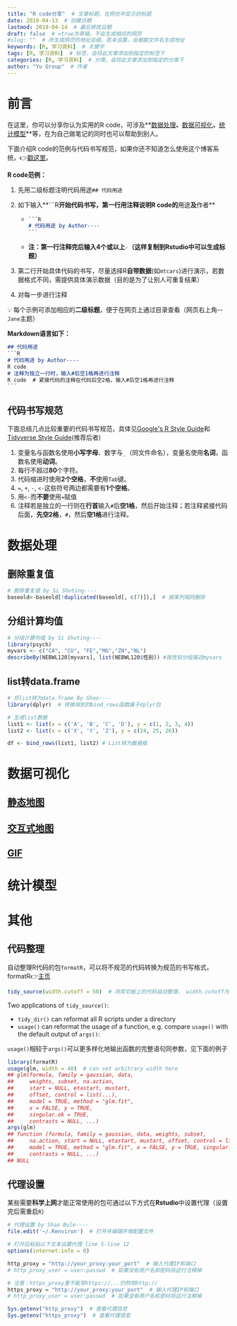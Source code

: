 ```yaml
---
title: "R code分享"  # 文章标题，在网也中显示的标题
date: 2019-04-13  # 创建日期
lastmod: 2019-04-14  # 最后修改日期
draft: false  # =true为草稿，不会生成相应的网页
#slug: ""  # 所生成网页的地址后缀，若未设置，会根据文件名生成地址
keywords: [R, 学习资料]  # 关键字
tags: [R, 学习资料]  # 标签，会将此文章添加到指定的标签下
categories: [R, 学习资料]  # 分类，会将此文章添加到指定的分类下
author: "Yu Group"  # 作者
---
```


# 前言

在这里，你可以分享你认为实用的R code，可涉及**[数据处理](#数据处理)**、**[数据可视化](#数据可视化)**、**[统计模型](#统计模型)**等，在为自己做笔记的同时也可以帮助到别人。

下面介绍R code的范例与代码书写规范，如果你还不知道怎么使用这个博客系统，:point_right:[戳这里](/post/all/about-the-site)。

**R code范例：**

1. 先用二级标题注明代码用途`## 代码用途`

2. 如下输入**```R**开始代码书写，第一行用注释说明R code的**用途**及**作者**

   - ```markdown
     ​```R
     # 代码用途 by Author---- 
     ​```
     ```

   - **注：第一行注释完后输入4个或以上**`-`**（这样复制到Rstudio中可以生成标题）**

3. 第二行开始具体代码的书写，尽量选择R**自带数据**(如`mtcars`)进行演示，若数据格式不同，需提供具体演示数据（目的是为了让别人可重复结果）

4. 对每一步进行注释  

   

:bulb: 每个示例可添加相应的**二级标题**，便于在网页上通过目录查看（网页右上角--`Jane`主题）

**Markdown语言如下：**

```markdown
## 代码用途
​```R
# 代码用途 by Author----
R code
# 注释为独立一行时，输入#后空1格再进行注释
R code  # 紧接代码的注释在代码后空2格，输入#后空1格再进行注释
​```
```

## 代码书写规范

下面总结几点比较重要的代码书写规范，具体见[Google's R Style Guide](https://google.github.io/styleguide/Rguide.xml)和 [Tidyverse Style Guide](https://style.tidyverse.org/)(推荐后者)

1. 变量名与函数名使用**小写字母**、数字与`_`（同文件命名），变量名使用**名词**，函数名使用**动词**。
2. 每行不超过**80**个字符。
3. 代码缩进时使用**2个空格**，**不**使用`Tab`键。
4. `=`, `+`, `-`, `<-`这些符号两边都需要有**1个空格**。
5. 用`<-`而**不要**使用`=`赋值
7. 注释若是独立的一行则在**行首**输入`#`后**空1格**，然后开始注释；若注释紧接代码后面，**先空2格**，`#`，然后**空1格**进行注释。

# 数据处理

## 删除重复值

```R
# 删除重复值 by Si Shuting----
baseold<-baseold[!duplicated(baseold[, c(7)]),]  # 按某列相同删除
```
## 分组计算均值 

```R
# 分组计算均值 by Si Shuting---- 
library(psych)  
myvars <- c("CA", "CU", "FE","MG","ZN","NL")
describeBy(NEBWL120[myvars], list(NEBWL120$性别)) #按性别分组描述myvars
```

## list转data.frame

```R
# 将list转为data.frame By Shao----
library(dplyr)  # 转换用到的bind_rows函数属于dplyr包

# 生成list数据
list1 <- list(x = c('A', 'B', 'C', 'D'), y = c(1, 2, 3, 4))
list2 <- list(x = c('X', 'Y', 'Z'), y = c(24, 25, 26))

df <- bind_rows(list1, list2) # List转为数据框
```



# 数据可视化

## [静态地图](/post/si-shuting/用r绘制地图/)

## [交互式地图](/post/shao-bule/用r绘制交互式地图/)

## [GIF](/post/shao-bule/用gganimate制作动图/)

# 统计模型

# 其他

## 代码整理

自动整理R代码的包`formatR`，可以将不规范的代码转换为规范的书写格式，formatR:point_right:[主页](https://yihui.name/formatR)

```R
tidy_source(width.cutoff = 50)  # 将剪切板上的代码自动整理， width.cutoff为每行字符数
```

Two applications of `tidy_source()`:

- `tidy_dir()` can reformat all R scripts under a directory
- `usage()` can reformat the usage of a function, e.g. compare `usage()` with the default output of `args()`:

`usage()`相较于`args()`可以更多样化地输出函数的完整语句同参数，见下面的例子

```R
library(formatR)
usage(glm, width = 40)  # can set arbitrary width here
## glm(formula, family = gaussian, data,
##     weights, subset, na.action,
##     start = NULL, etastart, mustart,
##     offset, control = list(...),
##     model = TRUE, method = "glm.fit",
##     x = FALSE, y = TRUE,
##     singular.ok = TRUE,
##     contrasts = NULL, ...)
args(glm)
## function (formula, family = gaussian, data, weights, subset, 
##     na.action, start = NULL, etastart, mustart, offset, control = list(...), 
##     model = TRUE, method = "glm.fit", x = FALSE, y = TRUE, singular.ok = TRUE, 
##     contrasts = NULL, ...) 
## NULL
```

## 代理设置

某些需要**科学上网**才能正常使用的包可通过以下方式在**Rstudio**中设置代理（设置完后需重启`R`）

```R
# 代理设置 by Shao Bule----
file.edit('~/.Renviron')  # 打开并编辑环境配置文件

# 打开后粘贴以下文本设置代理 line 5-line 12
options(internet.info = 0)

http_proxy = "http://your_proxy:your_port"  # 输入代理IP和端口
# http_proxy_user = user:passwd  # 如果没有用户名和密码将这行注释掉

# 注意：https_proxy里不能写https://...仍然用http://
https_proxy = "http://your_proxy:your_port"  # 输入代理IP和端口
# http_proxy_user = user:passwd  # 如果没有用户名和密码将这行注释掉

Sys.getenv("http_proxy")  # 查看代理信息
Sys.getenv("https_proxy")  # 查看代理信息
```

